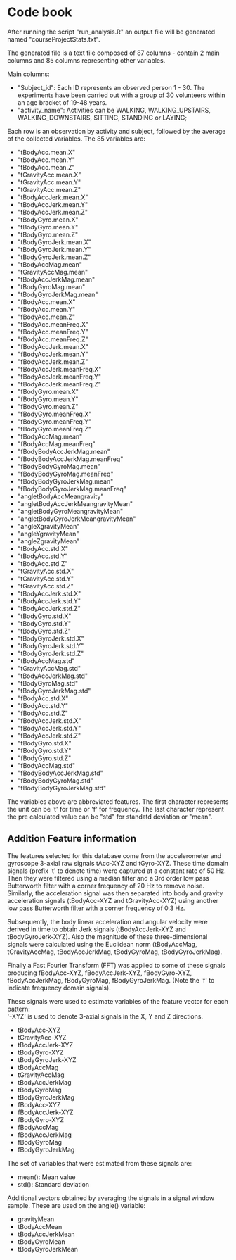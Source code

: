 # Code book

After running the script "run_analysis.R" an output file will be generated named "courseProjectStats.txt".

The generated file is a text file composed of 87 columns - contain 2 main columns and 85 columns representing other variables.

Main columns:
- "Subject_id": Each ID represents an observed person 1 - 30. The experiments have been carried out with a group of 30 volunteers within an age bracket of 19-48 years.
- "activity_name": Activities can be WALKING, WALKING_UPSTAIRS, WALKING_DOWNSTAIRS, SITTING, STANDING or LAYING;

Each row is an observation by activity and subject, followed by the average of the collected variables. The 85 variables are:
- "tBodyAcc.mean.X" 
- "tBodyAcc.mean.Y" 
- "tBodyAcc.mean.Z" 
- "tGravityAcc.mean.X" 
- "tGravityAcc.mean.Y" 
- "tGravityAcc.mean.Z" 
- "tBodyAccJerk.mean.X" 
- "tBodyAccJerk.mean.Y" 
- "tBodyAccJerk.mean.Z" 
- "tBodyGyro.mean.X" 
- "tBodyGyro.mean.Y" 
- "tBodyGyro.mean.Z" 
- "tBodyGyroJerk.mean.X" 
- "tBodyGyroJerk.mean.Y" 
- "tBodyGyroJerk.mean.Z" 
- "tBodyAccMag.mean" 
- "tGravityAccMag.mean" 
- "tBodyAccJerkMag.mean" 
- "tBodyGyroMag.mean" 
- "tBodyGyroJerkMag.mean" 
- "fBodyAcc.mean.X" 
- "fBodyAcc.mean.Y" 
- "fBodyAcc.mean.Z" 
- "fBodyAcc.meanFreq.X" 
- "fBodyAcc.meanFreq.Y" 
- "fBodyAcc.meanFreq.Z" 
- "fBodyAccJerk.mean.X" 
- "fBodyAccJerk.mean.Y" 
- "fBodyAccJerk.mean.Z" 
- "fBodyAccJerk.meanFreq.X" 
- "fBodyAccJerk.meanFreq.Y" 
- "fBodyAccJerk.meanFreq.Z" 
- "fBodyGyro.mean.X" 
- "fBodyGyro.mean.Y" 
- "fBodyGyro.mean.Z" 
- "fBodyGyro.meanFreq.X" 
- "fBodyGyro.meanFreq.Y" 
- "fBodyGyro.meanFreq.Z"
- "fBodyAccMag.mean"
- "fBodyAccMag.meanFreq"
- "fBodyBodyAccJerkMag.mean" 
- "fBodyBodyAccJerkMag.meanFreq"
- "fBodyBodyGyroMag.mean"
- "fBodyBodyGyroMag.meanFreq"
- "fBodyBodyGyroJerkMag.mean"
- "fBodyBodyGyroJerkMag.meanFreq"
- "angletBodyAccMeangravity"
- "angletBodyAccJerkMeangravityMean"
- "angletBodyGyroMeangravityMean"
- "angletBodyGyroJerkMeangravityMean"
- "angleXgravityMean" 
- "angleYgravityMean"
- "angleZgravityMean"
- "tBodyAcc.std.X"
- "tBodyAcc.std.Y"
- "tBodyAcc.std.Z"
- "tGravityAcc.std.X"
- "tGravityAcc.std.Y"
- "tGravityAcc.std.Z"
- "tBodyAccJerk.std.X"
- "tBodyAccJerk.std.Y"
- "tBodyAccJerk.std.Z"
- "tBodyGyro.std.X"
- "tBodyGyro.std.Y"
- "tBodyGyro.std.Z"
- "tBodyGyroJerk.std.X" 
- "tBodyGyroJerk.std.Y"
- "tBodyGyroJerk.std.Z"
- "tBodyAccMag.std"
- "tGravityAccMag.std"
- "tBodyAccJerkMag.std"
- "tBodyGyroMag.std"
- "tBodyGyroJerkMag.std"
- "fBodyAcc.std.X"
- "fBodyAcc.std.Y"
- "fBodyAcc.std.Z"
- "fBodyAccJerk.std.X"
- "fBodyAccJerk.std.Y"
- "fBodyAccJerk.std.Z"
- "fBodyGyro.std.X" 
- "fBodyGyro.std.Y"
- "fBodyGyro.std.Z" 
- "fBodyAccMag.std"
- "fBodyBodyAccJerkMag.std"
- "fBodyBodyGyroMag.std"
- "fBodyBodyGyroJerkMag.std"

The variables above are abbreviated features.
The first character represents the unit can be 't' for time or 'f' for frequency.
The last character represent the pre calculated value can be "std" for standatd deviation or "mean".

## Addition Feature information 

The features selected for this database come from the accelerometer and gyroscope 3-axial raw signals tAcc-XYZ and tGyro-XYZ. These time domain signals (prefix 't' to denote time) were captured at a constant rate of 50 Hz. Then they were filtered using a median filter and a 3rd order low pass Butterworth filter with a corner frequency of 20 Hz to remove noise. Similarly, the acceleration signal was then separated into body and gravity acceleration signals (tBodyAcc-XYZ and tGravityAcc-XYZ) using another low pass Butterworth filter with a corner frequency of 0.3 Hz. 

Subsequently, the body linear acceleration and angular velocity were derived in time to obtain Jerk signals (tBodyAccJerk-XYZ and tBodyGyroJerk-XYZ). Also the magnitude of these three-dimensional signals were calculated using the Euclidean norm (tBodyAccMag, tGravityAccMag, tBodyAccJerkMag, tBodyGyroMag, tBodyGyroJerkMag). 

Finally a Fast Fourier Transform (FFT) was applied to some of these signals producing fBodyAcc-XYZ, fBodyAccJerk-XYZ, fBodyGyro-XYZ, fBodyAccJerkMag, fBodyGyroMag, fBodyGyroJerkMag. (Note the 'f' to indicate frequency domain signals). 

These signals were used to estimate variables of the feature vector for each pattern:  
'-XYZ' is used to denote 3-axial signals in the X, Y and Z directions.

- tBodyAcc-XYZ
- tGravityAcc-XYZ
- tBodyAccJerk-XYZ
- tBodyGyro-XYZ
- tBodyGyroJerk-XYZ
- tBodyAccMag
- tGravityAccMag
- tBodyAccJerkMag
- tBodyGyroMag
- tBodyGyroJerkMag
- fBodyAcc-XYZ
- fBodyAccJerk-XYZ
- fBodyGyro-XYZ
- fBodyAccMag
- fBodyAccJerkMag
- fBodyGyroMag
- fBodyGyroJerkMag

The set of variables that were estimated from these signals are: 

- mean(): Mean value
- std(): Standard deviation

Additional vectors obtained by averaging the signals in a signal window sample. These are used on the angle() variable:

- gravityMean
- tBodyAccMean
- tBodyAccJerkMean
- tBodyGyroMean
- tBodyGyroJerkMean
